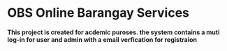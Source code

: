# OBS Online Barangay Services

**This project is created for acdemic puroses. the system contains a muti log-in for user and admin with a email verfication for registraion**
